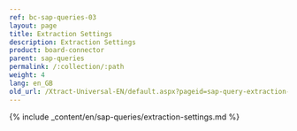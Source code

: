 ```yaml
---
ref: bc-sap-queries-03
layout: page
title: Extraction Settings
description: Extraction Settings
product: board-connector
parent: sap-queries
permalink: /:collection/:path
weight: 4
lang: en_GB
old_url: /Xtract-Universal-EN/default.aspx?pageid=sap-query-extraction-settings
---
```

{% include _content/en/sap-queries/extraction-settings.md %}